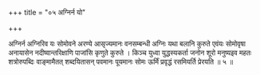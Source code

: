 +++
title = "०५ अग्निर्न यो"

+++

अग्निर्न अग्निरिव यः सोमोवने अरण्ये आसृज्यमानः वनसम्बन्धी अग्निः यथा बलानि कुरुते एवंयः सोमोवृषा अनायासेन नदीष्वान्तरिक्षाणि पाजांसि कृणुते कुरुते । किञ्च युध्वा युद्धस्यकर्ता जनोन शूरो मनुष्यइव महतः शत्रोरुपब्दिः वाङ्मामैतत् शब्दयितासन् पवमानः पूयमानः सोमः ऊर्मिं प्रवृद्धं रसमियर्ति प्रेरयति ॥ ५ ॥